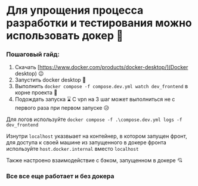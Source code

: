 # Для упрощения процесса разработки и тестирования можно использовать докер 🐳

### Пошаговый гайд:
1) Скачать [https://www.docker.com/products/docker-desktop/](Docker desktop) 😉
2) Запустить docker desktop 🤭
3) Выполнить ```docker compose -f compose.dev.yml watch dev_frontend``` в корне проекта 👾
4) Подождать запуска ⌛
С vpn на 3 шаг может выполниться не с первого раза при первом запуске 😥

Для логов используйте ```docker compose -f .\compose.dev.yml logs -f dev_frontend```

Изнутри ```localhost``` указвыает на контейнер, в котором запущен фронт, для доступа к своей машине из запущенного в докере фронта используйте ```host.docker.internal``` вместо ```localhost```

Также настроено взаимодействие с бэком, запущенном в докере 💘

### Все все еще работает и без докера

